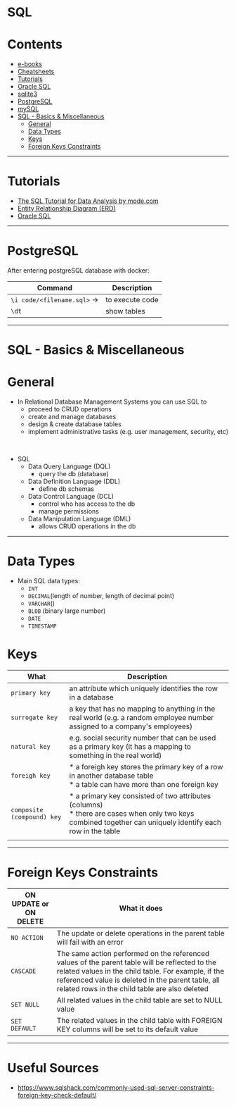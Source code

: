 # SQL

Contents
=======================
* [e-books](https://github.com/dimi-fn/Various-Data-Science-Scripts/tree/main/Databases/SQL/e-books)
* [Cheatsheets](https://github.com/dimi-fn/Various-Data-Science-Scripts/tree/main/Databases/SQL/Cheatsheets)
* [Tutorials](#tutorials)
* [Oracle SQL](https://github.com/dimi-fn/Various-Data-Science-Scripts/tree/main/Databases/SQL/Oracle%20SQL)
* [sqlite3](https://github.com/dimi-fn/Various-Data-Science-Scripts/tree/main/Databases/SQL/sqlite3)
* [PostgreSQL](#postgresql)
* [mySQL](https://github.com/dimi-fn/Various-Data-Science-Scripts/tree/main/Databases/SQL/mySQL)
* [SQL - Basics & Miscellaneous](#sql---basics--miscellaneous)
    * [General](#general)
    * [Data Types](#data-types)
    * [Keys](#keys)
    * [Foreign Keys Constraints](#foreign-keys-constraints)


-------------------------

# Tutorials

* [The SQL Tutorial for Data Analysis by mode.com](https://mode.com/sql-tutorial/introduction-to-sql/)
* [Entity Relationship Diagram (ERD)](https://www.youtube.com/watch?v=QpdhBUYk7Kk&ab_channel=Lucidchart)
* [Oracle SQL](https://github.com/dimi-fn/Various-Data-Science-Scripts/tree/main/Databases/SQL/Oracle%20SQL)


-----------------

# PostgreSQL

After entering postgreSQL database with docker:

|Command|Description|
|--------|---------|
| `\i code/<filename.sql>` ->| to execute code |
| `\dt`| show tables|

-----------------

# SQL - Basics & Miscellaneous

# General
    
* In Relational Database Management Systems you can use SQL to
    * proceed to CRUD operations
    * create and manage databases
    * design & create database tables
    * implement administrative tasks (e.g. user management, security, etc)

<br>

* SQL
    * Data Query Language (DQL)    
        * query the db (database)
    * Data Definition Language (DDL)        
        * define db schemas
    * Data Control Language (DCL)
        * control who has access to the db
        * manage permissions
    * Data Manipulation Language (DML)
        * allows CRUD operations in the db
  

-------

# Data Types
    
* Main SQL data types:
    * `INT`
    * `DECIMAL`(length of number, length of decimal point)
    * `VARCHAR`()
    * `BLOB` (binary large number)
    * `DATE`
    * `TIMESTAMP`

# Keys   

|What|Description|
|--------|---------|
| `primary key`| an attribute which uniquely identifies the row in a database |
|`surrogate key`|a key that has no mapping to anything in the real world (e.g. a random employee number assigned to a company's employees)|
| `natural key`|e.g. social security number that can be used as a primary key (it has a mapping to something in the real world) |
| `foreigh key`| * a foreigh key stores the primary key of a row in another database table<br>* a table can have more than one foreign key |
|`composite (compound) key` | * a primary key consisted of two attributes (columns)<br>* there are cases when only two keys combined together can uniquely identify each row in the table |  
| | |

-------

# Foreign Keys Constraints

| ON UPDATE or ON DELETE | What it does | 
|-----------------------|---------------|
| `NO ACTION`|The update or delete operations in the parent table will fail with an error |
| `CASCADE`| The same action performed on the referenced values of the parent table will be reflected to the related values in the child table. For example, if the referenced value is deleted in the parent table, all related rows in the child table are also deleted|
|`SET NULL`| All related values in the child table are set to NULL value|
| `SET DEFAULT`| The related values in the child table with FOREIGN KEY columns will be set to its default value |


-------

# Useful Sources

* https://www.sqlshack.com/commonly-used-sql-server-constraints-foreign-key-check-default/
